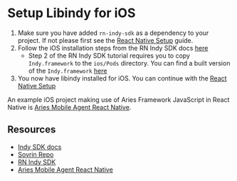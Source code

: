 # Setup Libindy for iOS

1. Make sure you have added `rn-indy-sdk` as a dependency to your project. If not please first see the [React Native Setup](../setup-react-native.md) guide.
2. Follow the iOS installation steps from the RN Indy SDK docs [here](https://github.com/AbsaOSS/rn-indy-sdk#ios)
   - Step 2 of the RN Indy SDK tutorial requires you to copy `Indy.framework` to the `ios/Pods` directory. You can find a built version of the `Indy.framework` [here](https://github.com/hyperledger/aries-mobile-agent-react-native/tree/main/ios/Pods/Frameworks/Indy.framework)
3. You now have libindy installed for iOS. You can continue with the [React Native Setup](./../setup-react-native.md)

An example iOS project making use of Aries Framework JavaScript in React Native is [Aries Mobile Agent React Native](https://github.com/hyperledger/aries-mobile-agent-react-native).

## Resources

- [Indy SDK docs](https://github.com/hyperledger/indy-sdk#ios)
- [Sovrin Repo](https://repo.sovrin.org/ios/libindy/stable/)
- [RN Indy SDK](https://github.com/AbsaOSS/rn-indy-sdk#ios)
- [Aries Mobile Agent React Native](https://github.com/hyperledger/aries-mobile-agent-react-native)
